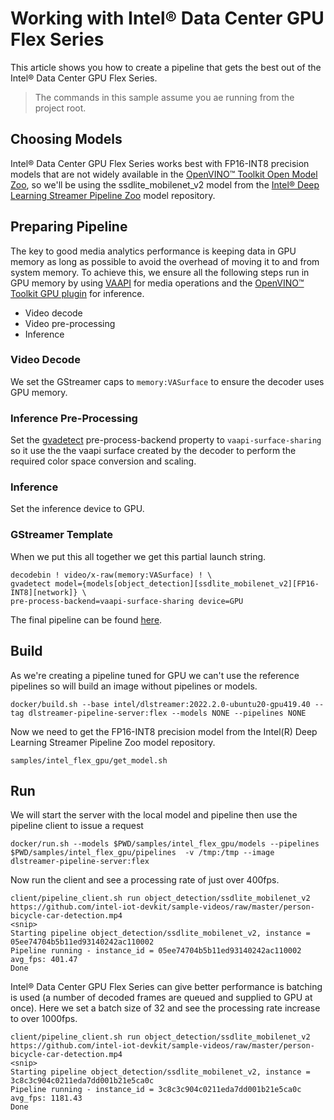 # Working with Intel® Data Center GPU Flex Series
This article shows you how to create a pipeline that gets the best out of the Intel® Data Center GPU Flex Series.

> The commands in this sample assume you ae running from the project root.

## Choosing Models
Intel® Data Center GPU Flex Series works best with FP16-INT8 precision models that are not widely available in the [OpenVINO™ Toolkit Open Model Zoo](https://github.com/openvinotoolkit/open_model_zoo), so we'll be using the ssdlite_mobilenet_v2 model from the [Intel® Deep Learning Streamer Pipeline Zoo](https://github.com/dlstreamer/pipeline-zoo-models) model repository.

## Preparing Pipeline
The key to good media analytics performance is keeping data in GPU memory as long as possible to avoid the overhead of moving it to and from system memory. To achieve this, we ensure all the following steps run in GPU memory by using [VAAPI](https://intel.github.io/libva/) for media operations and the [OpenVINO™ Toolkit GPU plugin](https://docs.openvino.ai/latest/openvino_docs_OV_UG_supported_plugins_GPU.html) for inference.
* Video decode
* Video pre-processing
* Inference

### Video Decode
We set the GStreamer caps to `memory:VASurface` to ensure the decoder uses GPU memory.

### Inference Pre-Processing
Set the [gvadetect](https://dlstreamer.github.io/elements/gvadetect.html) pre-process-backend property to `vaapi-surface-sharing` so it use the the vaapi surface created by the decoder to perform the required color space conversion and scaling.

### Inference
Set the inference device to GPU.

### GStreamer Template
When we put this all together we get this partial launch string.
```
decodebin ! video/x-raw(memory:VASurface) ! \
gvadetect model={models[object_detection][ssdlite_mobilenet_v2][FP16-INT8][network]} \
pre-process-backend=vaapi-surface-sharing device=GPU
```

The final pipeline can be found [here](pipelines/object_detection/ssdlite_mobilenet_v2/pipeline.json).

## Build
As we're creating a pipeline tuned for GPU we can't use the reference pipelines so will build an image without pipelines or models.
```
docker/build.sh --base intel/dlstreamer:2022.2.0-ubuntu20-gpu419.40 --tag dlstreamer-pipeline-server:flex --models NONE --pipelines NONE
```

Now we need to get the FP16-INT8 precision model from the Intel(R) Deep Learning Streamer Pipeline Zoo model repository.
```
samples/intel_flex_gpu/get_model.sh
```

## Run
We will start the server with the local model and pipeline then use the pipeline client to issue a request
```
docker/run.sh --models $PWD/samples/intel_flex_gpu/models --pipelines $PWD/samples/intel_flex_gpu/pipelines  -v /tmp:/tmp --image dlstreamer-pipeline-server:flex
```
Now run the client and see a processing rate of just over 400fps.
```
client/pipeline_client.sh run object_detection/ssdlite_mobilenet_v2 https://github.com/intel-iot-devkit/sample-videos/raw/master/person-bicycle-car-detection.mp4
<snip>
Starting pipeline object_detection/ssdlite_mobilenet_v2, instance = 05ee74704b5b11ed93140242ac110002
Pipeline running - instance_id = 05ee74704b5b11ed93140242ac110002
avg_fps: 401.47
Done
```
Intel® Data Center GPU Flex Series can give better performance is batching is used (a number of decoded frames are queued and supplied to GPU at once). Here we set a batch size of 32 and see the processing rate increase to over 1000fps.
```
client/pipeline_client.sh run object_detection/ssdlite_mobilenet_v2 https://github.com/intel-iot-devkit/sample-videos/raw/master/person-bicycle-car-detection.mp4
<snip>
Starting pipeline object_detection/ssdlite_mobilenet_v2, instance = 3c8c3c904c0211eda7dd001b21e5ca0c
Pipeline running - instance_id = 3c8c3c904c0211eda7dd001b21e5ca0c
avg_fps: 1181.43
Done
```
